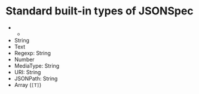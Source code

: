 ---
---
# Standard built-in types of JSONSpec

  - *
  - String
  - Text
  - Regexp: String
  - Number
  - MediaType: String
  - URI: String
  - JSONPath: String
  - Array (`[T]`)